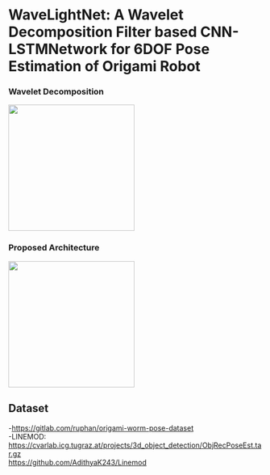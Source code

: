 # WaveLightNet: A Wavelet Decomposition Filter based CNN-LSTMNetwork for 6DOF Pose Estimation of Origami Robot

### Wavelet Decomposition
<p>
  <img src="C:\Users\user\Downloads\fig2.pdf" width=250 height=250 >  
</p>

### Proposed Architecture
<p>
  <img src="C:\Users\user\Downloads\fig1.pdf" width=250 height=250 >  
</p>

## Dataset
  -https://gitlab.com/ruphan/origami-worm-pose-dataset </br>
  -LINEMOD: </br> https://cvarlab.icg.tugraz.at/projects/3d_object_detection/ObjRecPoseEst.tar.gz </br>
            https://github.com/AdithyaK243/Linemod
